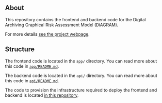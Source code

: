 ## About

This repository contains the frontend and backend code for the Digital Archiving Graphical Risk
Assessment Model (DiAGRAM).

For more details [see the project webpage](https://www.nationalarchives.gov.uk/information-management/manage-information/preserving-digital-records/research-collaboration/safeguarding-the-nations-digital-memory/).

## Structure

The frontend code is located in the `app/` directory. You can read more about this code in
[`app/README.md`](app/README.md).

The backend code is located in the `api/` directory. You can read more about this code in
[`api/README.md`](api/README.md).

The code to provision the infrastructure required to deploy the frontend and backend is located
[in this repository](https://github.com/nationalarchives/DiAGRAM-terraform/).
